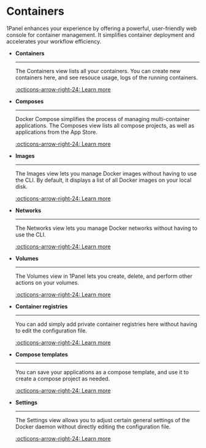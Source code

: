 # Containers

1Panel enhances your experience by offering a powerful, user-friendly web console for container management. It simplifies container deployment and accelerates your workflow efficiency.

<div class="grid cards" markdown>

- __Containers__

    ---

    The Containers view lists all your containers. You can create new containers here, and see resouce usage, logs of the running containers.

    [:octicons-arrow-right-24: Learn more](#)

- __Composes__

    ---

    Docker Compose simplifies the process of managing multi-container applications. The Composes view lists all compose projects, as well as applications from the App Store.

    [:octicons-arrow-right-24: Learn more](#)

- __Images__

    ---

    The Images view lets you manage Docker images without having to use the CLI. By default, it displays a list of all Docker images on your local disk.

    [:octicons-arrow-right-24: Learn more](#)

- __Networks__

    ---

    The Networks view lets you manage Docker networks without having to use the CLI.

    [:octicons-arrow-right-24: Learn more](#)

- __Volumes__

    ---

    The Volumes view in 1Panel lets you create, delete, and perform other actions on your volumes.

    [:octicons-arrow-right-24: Learn more](#)

- __Container registries__

    ---

    You can add simply add private container registries here without having to edit the configuration file.

    [:octicons-arrow-right-24: Learn more](#)

- __Compose templates__

    ---

    You can save your applications as a compose template, and use it to create a compose project as needed.

    [:octicons-arrow-right-24: Learn more](#)

- __Settings__

    ---

    The Settings view allows you to adjust certain general settings of the Docker daemon without directly editing the configuration file.

    [:octicons-arrow-right-24: Learn more](#)

</div>